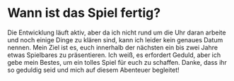 # Wann ist das Spiel fertig?
Die Entwicklung läuft aktiv, aber da ich nicht rund um die Uhr daran arbeite und noch einige Dinge zu klären sind, kann ich leider kein genaues Datum nennen. Mein Ziel ist es, euch innerhalb der nächsten ein bis zwei Jahre etwas Spielbares zu präsentieren. Ich weiß, es erfordert Geduld, aber ich gebe mein Bestes, um ein tolles Spiel für euch zu schaffen. Danke, dass ihr so geduldig seid und mich auf diesem Abenteuer begleitet!
